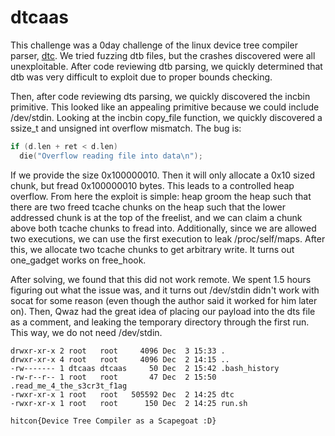 # dtcaas

This challenge was a 0day challenge of the linux device tree compiler parser, [dtc](https://kernel.googlesource.com/pub/scm/utils/dtc/dtc/+/45f3d1a095dd3440578d5c6313eba555a791f3fb). We tried fuzzing dtb files, but the crashes discovered were all unexploitable. After code reviewing dtb parsing, we quickly determined that dtb was very difficult to exploit due to proper bounds checking.

Then, after code reviewing dts parsing, we quickly discovered the incbin primitive. This looked like an appealing primitive because we could include /dev/stdin. Looking at the incbin copy\_file function, we quickly discovered a ssize\_t and unsigned int overflow mismatch. The bug is:

```C
if (d.len + ret < d.len)
  die("Overflow reading file into data\n");
```

If we provide the size 0x100000010. Then it will only allocate a 0x10 sized chunk, but fread 0x100000010 bytes. This leads to a controlled heap overflow. From here the exploit is simple: heap groom the heap such that there are two freed tcache chunks on the heap such that the lower addressed chunk is at the top of the freelist, and we can claim a chunk above both tcache chunks to fread into. Additionally, since we are allowed two executions, we can use the first execution to leak /proc/self/maps. After this, we allocate two tcache chunks to get arbitrary write. It turns out one\_gadget works on free\_hook.

After solving, we found that this did not work remote. We spent 1.5 hours figuring out what the issue was, and it turns out /dev/stdin didn't work with socat for some reason (even though the author said it worked for him later on). Then, Qwaz had the great idea of placing our payload into the dts file as a comment, and leaking the temporary directory through the first run. This way, we do not need /dev/stdin.

```
drwxr-xr-x 2 root   root     4096 Dec  3 15:33 .
drwxr-xr-x 4 root   root     4096 Dec  2 14:15 ..
-rw------- 1 dtcaas dtcaas     50 Dec  2 15:42 .bash_history
-rw-r--r-- 1 root   root       47 Dec  2 15:50 .read_me_4_the_s3cr3t_f1ag
-rwxr-xr-x 1 root   root   505592 Dec  2 14:25 dtc
-rwxr-xr-x 1 root   root      150 Dec  2 14:25 run.sh
```

```
hitcon{Device Tree Compiler as a Scapegoat :D}
```
